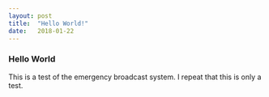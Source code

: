 ```yaml
---
layout: post
title:  "Hello World!"
date:   2018-01-22
---
```


### Hello World

This is a test of the emergency broadcast system. I repeat that this is only a test.
